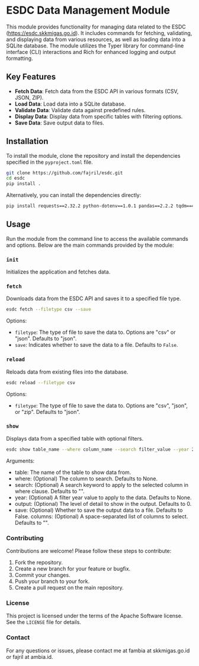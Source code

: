 # ESDC Data Management Module

This module provides functionality for managing data related to the ESDC (https://esdc.skkmigas.go.id). It includes commands for fetching, validating, and displaying data from various resources, as well as loading data into a SQLite database. The module utilizes the Typer library for command-line interface (CLI) interactions and Rich for enhanced logging and output formatting.

## Key Features

- **Fetch Data**: Fetch data from the ESDC API in various formats (CSV, JSON, ZIP).
- **Load Data**: Load data into a SQLite database.
- **Validate Data**: Validate data against predefined rules.
- **Display Data**: Display data from specific tables with filtering options.
- **Save Data**: Save output data to files.

## Installation

To install the module, clone the repository and install the dependencies specified in the `pyproject.toml` file.

```sh
git clone https://github.com/fajril/esdc.git
cd esdc
pip install .
```

Alternatively, you can install the dependencies directly:

```sh
pip install requests==2.32.2 python-dotenv==1.0.1 pandas==2.2.2 tqdm==4.66.4 typer==0.12.3 platformdirs==4.2.2 tabulate==0.9.0 ollama==0.3.0 mypy==1.11.0 openpyxl==3.1.5
```
## Usage

Run the module from the command line to access the available commands and options. Below are the main commands provided by the module:

### `init`
Initializes the application and fetches data.

### `fetch`

Downloads data from the ESDC API and saves it to a specified file type.

```sh
esdc fetch --filetype csv --save
```

Options:

- `filetype`: The type of file to save the data to. Options are "csv" or "json". Defaults to "json".
- `save`: Indicates whether to save the data to a file. Defaults to `False`.

### `reload`

Reloads data from existing files into the database.

```sh
esdc reload --filetype csv
```

Options:

- `filetype`: The type of file to save the data to. Options are "csv", "json", or "zip". Defaults to "json".

### `show`

Displays data from a specified table with optional filters.

```sh
esdc show table_name --where column_name --search filter_value --year 2023 --output 0 --save --columns column1 column2
```
Arguments:

- table: The name of the table to show data from.
- where: (Optional) The column to search. Defaults to None.
- search: (Optional) A search keyword to apply to the selected column in where clause. Defaults to "".
- year: (Optional) A filter year value to apply to the data. Defaults to None.
- output: (Optional) The level of detail to show in the output. Defaults to 0.
- save: (Optional) Whether to save the output data to a file. Defaults to False.
columns: (Optional) A space-separated list of columns to select. Defaults to "".

### Contributing

Contributions are welcome! Please follow these steps to contribute:

1. Fork the repository.
2. Create a new branch for your feature or bugfix.
3. Commit your changes.
4. Push your branch to your fork.
5. Create a pull request on the main repository.

### License
This project is licensed under the terms of the Apache Software license. See the `LICENSE` file for details.

### Contact

For any questions or issues, please contact me at fambia at skkmigas.go.id or fajril at ambia.id.